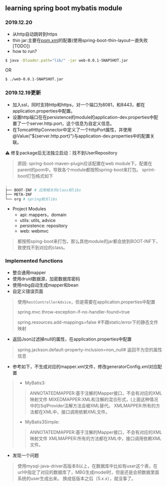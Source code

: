 ## learning spring boot mybatis module

### 2019.12.20
- 从http自动跳转到https
- thin jar:主要在[pom.xml](web/pom.xml)的配置(使用spring-boot-thin-layout一直失败[TODO])
- how to run?

```bash
$ java -Dloader.path="lib/" -jar web-0.0.1-SNAPSHOT.jar
```

OR

```bash
$ ./web-0.0.1-SNAPSHOT.jar
```

### 2019.12.19更新
- 加入ssl，同时支持http和https，对一个端口为8081，和8443，都在application.properties中配置。
- 设置http端口在在persistence的module的application-dev.properties中配置了一个server.http.port，这个信息为自定义信息。
- 在TomcatHttpConnector中定义了一个httpPort属性，并使用@Value("${server.http.port}")与application-dev.properties中的配置关联。

⚠️  修复package后无法独立启动：找不到UserRepository
> 原因: spring-boot-maven-plugin应该配置在web module下。配置在parent的pom中，导致各个module都按照spring-boot来打包。
> sprint-boot打包格式如下

```bash
.
├── BOOT-INF # 应用相关的class和libs
├── META-INF
└── org # spring相关libs
```

- Project Modules
    - api: mappers，domain
    - utils: utils, advice
    - persistence: repository
    - web: webmvc

> 都按照sping-boot来打包，那么其他module的jar都会放到BOOT-INF下，致使找不到对应的class。

### Implemented functions

- 整合通用mapper
- 使用druid数据源，加密数据库密码
- 使用mbg自动生成mapper和bean
- 自定义错误页面
   
> 使用`RestControllerAdvice`，但是需要在application.properties中配置
>
> spring.mvc.throw-exception-if-no-handler-found=true
>
> spring.resources.add-mappings=false #不跟static/error下的静态文件映射

- 返回Json过滤掉null的属性，在application.properties中配置

> spring.jackson.default-property-inclusion=non_null# 返回不为空的属性信息

- 参考如下，不生成对应的mapper.xml文件，修改generatorConfig.xml对应配置

> - MyBatis3:
>  > ANNOTATEDMAPPER:基于注解的Mapper接口，不会有对应的XML映射文件 
>  > MIXEDMAPPER:XML和注解的混合形式，(上面这种情况中的)SqlProvider注解方法会被XML替代。 
>  > XMLMAPPER:所有的方法都在XML中，接口调用依赖XML文件。
> 
> - MyBatis3Simple: 
> > ANNOTATEDMAPPER:基于注解的Mapper接口，不会有对应的XML映射文件 
> > XMLMAPPER:所有的方法都在XML中，接口调用依赖XML文件。

- 发现一个问题

> 使用mysql-java-driver高版本8以上，在数据库中比如有user这个表，在url中指定了对应的数据库了，MBG生成model时，但是还是会把数据里面系统的user生成出来。
> 换成低版本之后（5.x.x），就没事了。
